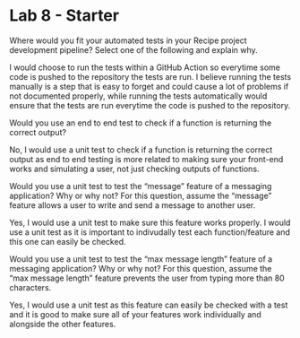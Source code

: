 # Lab 8 - Starter
Where would you fit your automated tests in your Recipe project development pipeline? Select one of the following and explain why. <br>

I would choose to run the tests within a GitHub Action so everytime some code is pushed to the repository the tests are run. I believe running the tests manually is a step that is easy to forget and could cause a lot of problems if not documented properly, while running the tests automatically would ensure that the tests are run everytime the code is pushed to the repository. <br>

Would you use an end to end test to check if a function is returning the correct output?

No, I would use a unit test to check if a function is returning the correct output as end to end testing is more related to making sure your front-end works and simulating a user, not just checking outputs of functions. <br>

Would you use a unit test to test the “message” feature of a messaging application? Why or why not? For this question, assume the “message” feature allows a user to write and send a message to another user.

Yes, I would use a unit test to make sure this feature works properly. I would use a unit test as it is important to indivudally test each function/feature and this one can easily be checked. 

Would you use a unit test to test the “max message length” feature of a messaging application? Why or why not? For this question, assume the “max message length” feature prevents the user from typing more than 80 characters.

Yes, I would use a unit test as this feature can easily be checked with a test and it is good to make sure all of your features work individually and alongside the other features. 